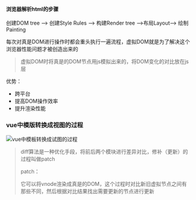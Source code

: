 #### 浏览器解析html的步骤

创建DOM tree –> 创建Style Rules –> 构建Render tree –>布局Layout–> 绘制Painting

每次对真是DOM进行操作时都会重头执行一遍流程，虚拟DOM就是为了解决这个浏览器性能问题才被创造出来的

> 虚拟DOM时将真是的DOM节点用js模拟出来的，将DOM变化的对比放在js层

优势：

+ 跨平台
+ 提高DOM操作效率
+ 提升渲染性能

### vue中模版转换成视图的过程

![vue中模板转换成试图的过程](E:\project\vue-blog-ts\src\assets\note\vue\vue中模板转换成试图的过程.png)



> diff算法是一种优化手段，将前后两个模块进行差异对比，修补（更新）的过程叫做patch
>
> patch：
>
> 它可以将vnode渲染成真是的DOM，这个过程时对比新旧虚拟节点之间有那些不同，然后根据对比结果找出需要更新的节点进行更新